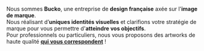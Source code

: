 Nous sommes **Bucko**, une entreprise de **design française** axée sur l'**image de marque**.  
Nous réalisant d’**uniques identités visuelles** et clarifions votre stratégie de marque pour vous permettre d'**atteindre vos objectifs**.  
Pour professionnels ou particuliers, nous vous proposons des artworks de haute qualité **<a href="/work" class="text-secondary">qui vous correspondent</a>** !